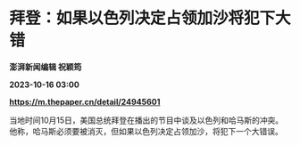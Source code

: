 # 拜登：如果以色列决定占领加沙将犯下大错
**澎湃新闻编辑 祝颖筠**

**2023-10-16 03:00**

**https://m.thepaper.cn/detail/24945601**

当地时间10月15日，美国总统拜登在播出的节目中谈及以色列和哈马斯的冲突。他称，哈马斯必须要被消灭，但如果以色列决定占领加沙，将犯下一个大错误。
